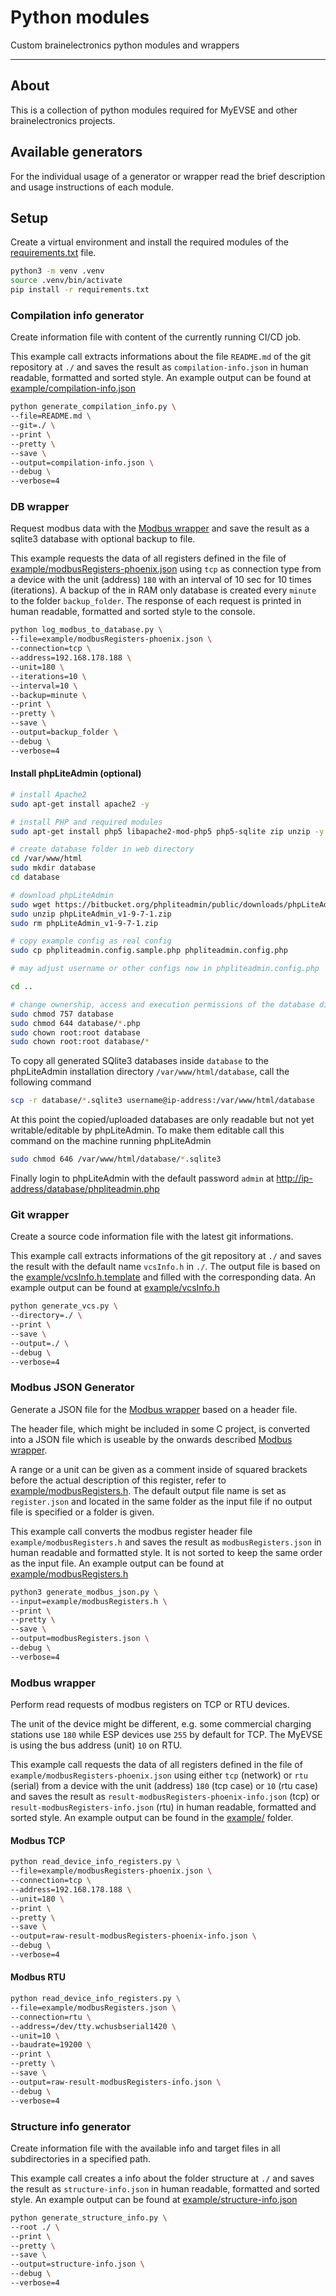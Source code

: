 # Python modules

Custom brainelectronics python modules and wrappers

---------------

## About

This is a collection of python modules required for MyEVSE and other
brainelectronics projects.

## Available generators

For the individual usage of a generator or wrapper read the brief description
and usage instructions of each module.

## Setup

Create a virtual environment and install the required modules of the
[requirements.txt](requirements.txt) file.

```bash
python3 -m venv .venv
source .venv/bin/activate
pip install -r requirements.txt
```

### Compilation info generator

Create information file with content of the currently running CI/CD job.

This example call extracts informations about the file `README.md` of the git
repository at `./` and saves the result as `compilation-info.json` in human
readable, formatted and sorted style. An example output can be found at
[example/compilation-info.json](example/compilation-info.json)

```bash
python generate_compilation_info.py \
--file=README.md \
--git=./ \
--print \
--pretty \
--save \
--output=compilation-info.json \
--debug \
--verbose=4
```

### DB wrapper

Request modbus data with the [Modbus wrapper](#modbus-wrapper) and save the
result as a sqlite3 database with optional backup to file.

This example requests the data of all registers defined in the file of
[example/modbusRegisters-phoenix.json](example/modbusRegisters-phoenix.json)
using `tcp` as connection type from a device with the unit (address) `180`
with an interval of 10 sec for 10 times (iterations). A backup of the in RAM
only database is created every `minute` to the folder `backup_folder`. The
response of each request is printed in human readable, formatted and sorted
style to the console.

```bash
python log_modbus_to_database.py \
--file=example/modbusRegisters-phoenix.json \
--connection=tcp \
--address=192.168.178.188 \
--unit=180 \
--iterations=10 \
--interval=10 \
--backup=minute \
--print \
--pretty \
--save \
--output=backup_folder \
--debug \
--verbose=4
```

#### Install phpLiteAdmin (optional)

```bash
# install Apache2
sudo apt-get install apache2 -y

# install PHP and required modules
sudo apt-get install php5 libapache2-mod-php5 php5-sqlite zip unzip -y

# create database folder in web directory
cd /var/www/html
sudo mkdir database
cd database

# download phpLiteAdmin
sudo wget https://bitbucket.org/phpliteadmin/public/downloads/phpLiteAdmin_v1-9-7-1.zip
sudo unzip phpLiteAdmin_v1-9-7-1.zip
sudo rm phpLiteAdmin_v1-9-7-1.zip

# copy example config as real config
sudo cp phpliteadmin.config.sample.php phpliteadmin.config.php

# may adjust username or other configs now in phpliteadmin.config.php

cd ..

# change ownership, access and execution permissions of the database directory
sudo chmod 757 database
sudo chmod 644 database/*.php
sudo chown root:root database
sudo chown root:root database/*
```

To copy all generated SQlite3 databases inside `database` to the phpLiteAdmin
installation directory `/var/www/html/database`, call the following command

```bash
scp -r database/*.sqlite3 username@ip-address:/var/www/html/database
```

At this point the copied/uploaded databases are only readable but not yet
writable/editable by phpLiteAdmin. To make them editable call this command on
the machine running phpLiteAdmin

```bash
sudo chmod 646 /var/www/html/database/*.sqlite3
```

Finally login to phpLiteAdmin with the default password `admin` at
[http://ip-address/database/phpliteadmin.php](http://ip-address/database/phpliteadmin.php)

### Git wrapper

Create a source code information file with the latest git informations.

This example call extracts informations of the git repository at `./` and
saves the result with the default name `vcsInfo.h` in `./`. The output file is
based on the [example/vcsInfo.h.template](example/vcsInfo.h.template) and
filled with the corresponding data. An example output can be found at
[example/vcsInfo.h](example/vcsInfo.h)

```bash
python generate_vcs.py \
--directory=./ \
--print \
--save \
--output=./ \
--debug \
--verbose=4
```

### Modbus JSON Generator

Generate a JSON file for the [Modbus wrapper](#modbus-wrapper) based on a
header file.

The header file, which might be included in some C project, is converted into
a JSON file which is useable by the onwards described
[Modbus wrapper](#modbus-wrapper).

A range or a unit can be given as a comment inside of squared brackets before
the actual description of this register, refer to
[example/modbusRegisters.h](example/modbusRegisters.h). The default output file name is set as `register.json` and located in the same folder as the input file if no output file is specified or a folder is given.

This example call converts the modbus register header file
`example/modbusRegisters.h` and saves the result as `modbusRegisters.json` in
human readable and formatted style. It is not sorted to keep the same order as
the input file. An example output can be found at
[example/modbusRegisters.h](example/modbusRegisters.h)

```bash
python3 generate_modbus_json.py \
--input=example/modbusRegisters.h \
--print \
--pretty \
--save \
--output=modbusRegisters.json \
--debug \
--verbose=4
```

### Modbus wrapper

Perform read requests of modbus registers on TCP or RTU devices.

The unit of the device might be different, e.g. some commercial charging
stations use `180` while ESP devices use `255` by default for TCP. The MyEVSE
is using the bus address (unit) `10` on RTU.

This example call requests the data of all registers defined in the file of
`example/modbusRegisters-phoenix.json` using either `tcp` (network) or `rtu`
(serial) from a device with the unit (address) `180` (tcp case) or `10` (rtu
case) and saves the result as `result-modbusRegisters-phoenix-info.json` (tcp)
or `result-modbusRegisters-info.json` (rtu) in human readable, formatted and
sorted style. An example output can be found in the [example/](example/)
folder.

#### Modbus TCP

```bash
python read_device_info_registers.py \
--file=example/modbusRegisters-phoenix.json \
--connection=tcp \
--address=192.168.178.188 \
--unit=180 \
--print \
--pretty \
--save \
--output=raw-result-modbusRegisters-phoenix-info.json \
--debug \
--verbose=4
```

#### Modbus RTU

```bash
python read_device_info_registers.py \
--file=example/modbusRegisters.json \
--connection=rtu \
--address=/dev/tty.wchusbserial1420 \
--unit=10 \
--baudrate=19200 \
--print \
--pretty \
--save \
--output=raw-result-modbusRegisters-info.json \
--debug \
--verbose=4
```

### Structure info generator

Create information file with the available info and target files in all
subdirectories in a specified path.

This example call creates a info about the folder structure at `./` and saves
the result as `structure-info.json` in human readable, formatted and
sorted style. An example output can be found at
[example/structure-info.json](example/structure-info.json)

```bash
python generate_structure_info.py \
--root ./ \
--print \
--pretty \
--save \
--output=structure-info.json \
--debug \
--verbose=4
```
